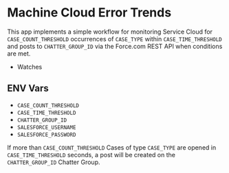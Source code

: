 # Machine Cloud Error Trends

This app implements a simple workflow for monitoring Service Cloud for `CASE_COUNT_THRESHOLD` occurrences of `CASE_TYPE` within `CASE_TIME_THRESHOLD` and posts to `CHATTER_GROUP_ID` via the Force.com REST API when conditions are met.

* Watches 

## ENV Vars

* `CASE_COUNT_THRESHOLD`
* `CASE_TIME_THRESHOLD`
* `CHATTER_GROUP_ID`
* `SALESFORCE_USERNAME`
* `SALESFORCE_PASSWORD`

If more than `CASE_COUNT_THRESHOLD` Cases of type `CASE_TYPE` are opened in `CASE_TIME_THRESHOLD` seconds,
a post will be created on the `CHATTER_GROUP_ID` Chatter Group.
